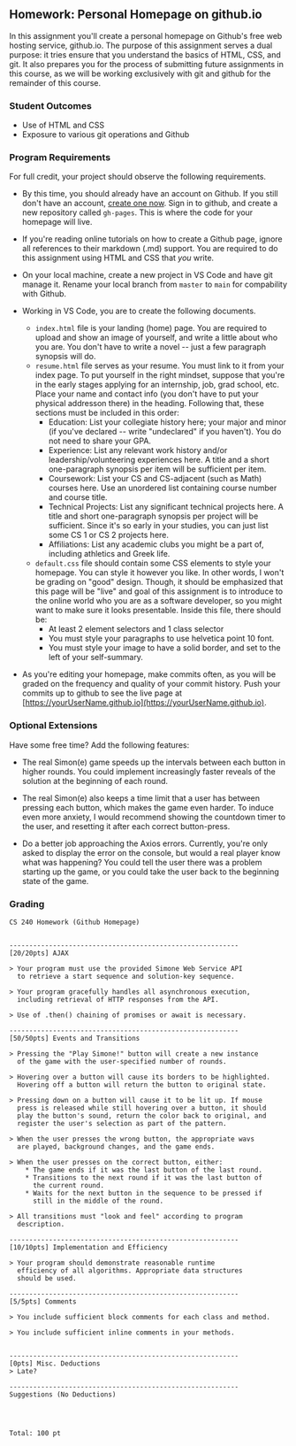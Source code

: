 ## Homework: Personal Homepage on github.io

In this assignment you'll create a personal homepage on Github's free web hosting service, github.io. The purpose of this assignment serves a dual purpose: it tries ensure that you understand the basics of HTML, CSS, and git. It also prepares you for the process of submitting future assignments in this course, as we will be working exclusively with git and github for the remainder of this course.

### Student Outcomes

- Use of HTML and CSS
- Exposure to various git operations and Github

### Program Requirements

For full credit, your project should observe the following requirements.

- By this time, you should already have an account on Github. If you still don't have an account, [create one now](https://github.com/). Sign in to github, and create a new repository called `gh-pages`. This is where the code for your homepage will live.

- If you're reading online tutorials on how to create a Github page, ignore all references to their markdown (.md) support. You are required to do this assignment using HTML and CSS that _you_ write.

- On your local machine, create a new project in VS Code and have git manage it. Rename your local branch from `master` to `main` for compability with Github.

- Working in VS Code, you are to create the following documents.

  - `index.html` file is your landing (home) page. You are required to upload and show an image of yourself, and write a little about who you are. You don't have to write a novel -- just a few paragraph synopsis will do.
  - `resume.html` file serves as your resume. You must link to it from your index page. To put yourself in the right mindset, suppose that you're in the early stages applying for an internship, job, grad school, etc. Place your name and contact info (you don't have to put your physical addresson there) in the heading. Following that, these sections must be included in this order:
    - Education: List your collegiate history here; your major and minor (if you've declared -- write "undeclared" if you haven't). You do not need to share your GPA.
    - Experience: List any relevant work history and/or leadership/volunteering experiences here. A title and a short one-paragraph synopsis per item will be sufficient per item.
    - Coursework: List your CS and CS-adjacent (such as Math) courses here. Use an unordered list containing course number and course title.
    - Technical Projects: List any significant technical projects here. A title and short one-paragraph synopsis per project will be sufficient. Since it's so early in your studies, you can just list some CS 1 or CS 2 projects here.
    - Affiliations: List any academic clubs you might be a part of, including athletics and Greek life.
  - `default.css` file should contain some CSS elements to style your homepage. You can style it however you like. In other words, I won't be grading on "good" design. Though, it should be emphasized that this page will be "live" and goal of this assignment is to introduce to the online world who you are as a software developer, so you might want to make sure it looks presentable. Inside this file, there should be:
    - At least 2 element selectors and 1 class selector
    - You must style your paragraphs to use helvetica point 10 font.
    - You must style your image to have a solid border, and set to the left of your self-summary.

- As you're editing your homepage, make commits often, as you will be graded on the frequency and quality of your commit history. Push your commits up to github to see the live page at [https://yourUserName.github.io](https://yourUserName.github.io).

### Optional Extensions

Have some free time? Add the following features:

- The real Simon(e) game speeds up the intervals between each button in higher rounds. You could implement
  increasingly faster reveals of the solution at the beginning of each round.

- The real Simon(e) also keeps a time limit that a user has between pressing each button, which
  makes the game even harder. To induce even more anxiety, I would recommend showing the countdown timer
  to the user, and resetting it after each correct button-press.

- Do a better job approaching the Axios errors. Currently, you're only asked to display the error on the
  console, but would a real player know what was happening? You could tell the user there was a problem
  starting up the game, or you could take the user back to the beginning state of the game.

### Grading

```
CS 240 Homework (Github Homepage)


----------------------------------------------------------
[20/20pts] AJAX

> Your program must use the provided Simone Web Service API
  to retrieve a start sequence and solution-key sequence.

> Your program gracefully handles all asynchronous execution,
  including retrieval of HTTP responses from the API.

> Use of .then() chaining of promises or await is necessary.

----------------------------------------------------------
[50/50pts] Events and Transitions

> Pressing the "Play Simone!" button will create a new instance
  of the game with the user-specified number of rounds.

> Hovering over a button will cause its borders to be highlighted.
  Hovering off a button will return the button to original state.

> Pressing down on a button will cause it to be lit up. If mouse
  press is released while still hovering over a button, it should
  play the button's sound, return the color back to original, and
  register the user's selection as part of the pattern.

> When the user presses the wrong button, the appropriate wavs
  are played, background changes, and the game ends.

> When the user presses on the correct button, either:
    * The game ends if it was the last button of the last round.
    * Transitions to the next round if it was the last button of
      the current round.
    * Waits for the next button in the sequence to be pressed if
      still in the middle of the round.

> All transitions must "look and feel" according to program
  description.

----------------------------------------------------------
[10/10pts] Implementation and Efficiency

> Your program should demonstrate reasonable runtime
  efficiency of all algorithms. Appropriate data structures
  should be used.

----------------------------------------------------------
[5/5pts] Comments

> You include sufficient block comments for each class and method.

> You include sufficient inline comments in your methods.


----------------------------------------------------------
[0pts] Misc. Deductions
> Late?

----------------------------------------------------------
Suggestions (No Deductions)




Total: 100 pt
```
